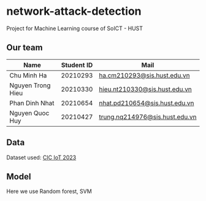 # network-attack-detection

Project for Machine Learning course of SoICT - HUST

## Our team
| Name              |  Student ID | Mail                           |
|-------------------|-------------|--------------------------------|
| Chu Minh Ha       | 20210293    | ha.cm210293@sis.hust.edu.vn    |
| Nguyen Trong Hieu | 20210330    | hieu.nt210330@sis.hust.edu.vn  |
| Phan Dinh Nhat    | 20210654    | nhat.pd210654@sis.hust.edu.vn  |
| Nguyen Quoc Huy | 20210427    | trung.nq214976@sis.hust.edu.vn |  

## Data

Dataset used: [CIC IoT 2023](https://doi.org/10.20944/preprints202305.0443.v1)

## Model

Here we use Random forest, SVM